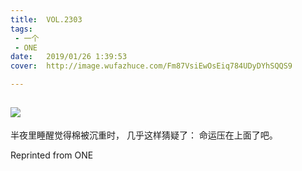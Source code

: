 ```yaml
---
title:	VOL.2303
tags:
 - 一个
 - ONE
date:	2019/01/26 1:39:53
cover:	http://image.wufazhuce.com/Fm87VsiEwOsEiq784UDyDYhSQQS9

---
```

![](http://image.wufazhuce.com/Fm87VsiEwOsEiq784UDyDYhSQQS9)
---

半夜里睡醒觉得棉被沉重时， 几乎这样猜疑了： 命运压在上面了吧。
 
Reprinted from ONE
